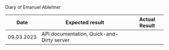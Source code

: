 Diary of Emanuel Ableitner

|Date|Expected result|Actual Result|
|-|-|-|
|09.03.2023|API documentation, Quick-and-Dirty server||
